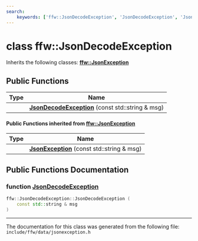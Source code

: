 ```yaml
---
search:
    keywords: ['ffw::JsonDecodeException', 'JsonDecodeException', 'JsonException']
---
```


# class ffw::JsonDecodeException



Inherits the following classes: **[ffw::JsonException](classffw_1_1_json_exception.md)**

## Public Functions

|Type|Name|
|-----|-----|
||[**JsonDecodeException**](classffw_1_1_json_decode_exception.md#1a6e51e92b23061a17df8776988820961d) (const std::string & msg) |


#### Public Functions inherited from [ffw::JsonException](classffw_1_1_json_exception.md)

|Type|Name|
|-----|-----|
||[**JsonException**](classffw_1_1_json_exception.md#1a58352e4b40a3dd822244a8104b4db49b) (const std::string & msg) |


## Public Functions Documentation

### function <a id="1a6e51e92b23061a17df8776988820961d" href="#1a6e51e92b23061a17df8776988820961d">JsonDecodeException</a>

```cpp
ffw::JsonDecodeException::JsonDecodeException (
    const std::string & msg
)
```





----------------------------------------
The documentation for this class was generated from the following file: `include/ffw/data/jsonexception.h`
